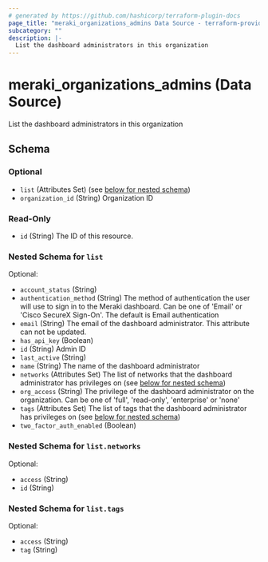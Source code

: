 ```yaml
---
# generated by https://github.com/hashicorp/terraform-plugin-docs
page_title: "meraki_organizations_admins Data Source - terraform-provider-meraki"
subcategory: ""
description: |-
  List the dashboard administrators in this organization
---
```


# meraki_organizations_admins (Data Source)

List the dashboard administrators in this organization



<!-- schema generated by tfplugindocs -->
## Schema

### Optional

- `list` (Attributes Set) (see [below for nested schema](#nestedatt--list))
- `organization_id` (String) Organization ID

### Read-Only

- `id` (String) The ID of this resource.

<a id="nestedatt--list"></a>
### Nested Schema for `list`

Optional:

- `account_status` (String)
- `authentication_method` (String) The method of authentication the user will use to sign in to the Meraki dashboard. Can be one of 'Email' or 'Cisco SecureX Sign-On'. The default is Email authentication
- `email` (String) The email of the dashboard administrator. This attribute can not be updated.
- `has_api_key` (Boolean)
- `id` (String) Admin ID
- `last_active` (String)
- `name` (String) The name of the dashboard administrator
- `networks` (Attributes Set) The list of networks that the dashboard administrator has privileges on (see [below for nested schema](#nestedatt--list--networks))
- `org_access` (String) The privilege of the dashboard administrator on the organization. Can be one of 'full', 'read-only', 'enterprise' or 'none'
- `tags` (Attributes Set) The list of tags that the dashboard administrator has privileges on (see [below for nested schema](#nestedatt--list--tags))
- `two_factor_auth_enabled` (Boolean)

<a id="nestedatt--list--networks"></a>
### Nested Schema for `list.networks`

Optional:

- `access` (String)
- `id` (String)


<a id="nestedatt--list--tags"></a>
### Nested Schema for `list.tags`

Optional:

- `access` (String)
- `tag` (String)
